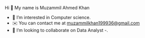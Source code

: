 Hi 👋 My name is Muzammil Ahmed Khan
- 👀 I’m interested in Computer science.
- ✉️  You can contact me at muzammilkhan199936@gmail.com
- 💞️ I’m looking to collaborate on Data Analyst
-.

